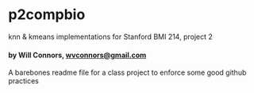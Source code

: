 # p2compbio
knn & kmeans implementations for Stanford BMI 214, project 2
#### by Will Connors, wvconnors@gmail.com
A barebones readme file for a class project to enforce some good github practices
